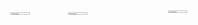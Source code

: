 <p align="center">
  <div style="display: flex; flex-direction: row;">
    <div style="flex: 1;">
      <img width="35%" src="https://github-readme-stats.vercel.app/api?username=justincdavis&count_private=true&show_icons=true&include_all_commits=false&hide_border=true&hide_title=true" />
      <img width="35%" src="https://github-readme-streak-stats.herokuapp.com/?user=justincdavis&hide_border=true" />
    </div>
    <div style="flex: 1; display: flex; align-items: center;">
      <img style="width: 35%; height: auto;" src="https://github-readme-stats.vercel.app/api/top-langs/?username=justincdavis&hide=php" />
    </div>
  </div>
</p>
